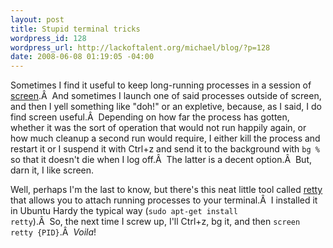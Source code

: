 ```yaml
--- 
layout: post
title: Stupid terminal tricks
wordpress_id: 128
wordpress_url: http://lackoftalent.org/michael/blog/?p=128
date: 2008-06-08 01:19:05 -04:00
---
```

Sometimes I find it useful to keep long-running processes in a session of <a href="http://en.wikipedia.org/wiki/GNU_Screen" target="_blank">screen</a>.Â  And sometimes I launch one of said processes outside of screen, and then I yell something like "doh!" or an expletive, because, as I said, I do find screen useful.Â  Depending on how far the process has gotten, whether it was the sort of operation that would not run happily again, or how much cleanup a second run would require, I either kill the process and restart it or I suspend it with Ctrl+z and send it to the background with <code>bg %</code> so that it doesn't die when I log off.Â  The latter is a decent option.Â  But, darn it, I like screen.

Well, perhaps I'm the last to know, but there's this neat little tool called <a href="http://pasky.or.cz/~pasky/dev/retty/" target="_blank">retty</a> that allows you to attach running processes to your terminal.Â  I installed it in Ubuntu Hardy the typical way (<code>sudo apt-get install retty</code>).Â  So, the next time I screw up, I'll Ctrl+z, bg it, and then <code>screen retty {PID}</code>.Â  <i>Voila</i>!
